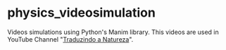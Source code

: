 # physics_videosimulation
Videos simulations using Python's Manim library. This videos are used in YouTube Channel "[Traduzindo a Natureza](https://www.youtube.com/@TraduzindoNatureza)".
